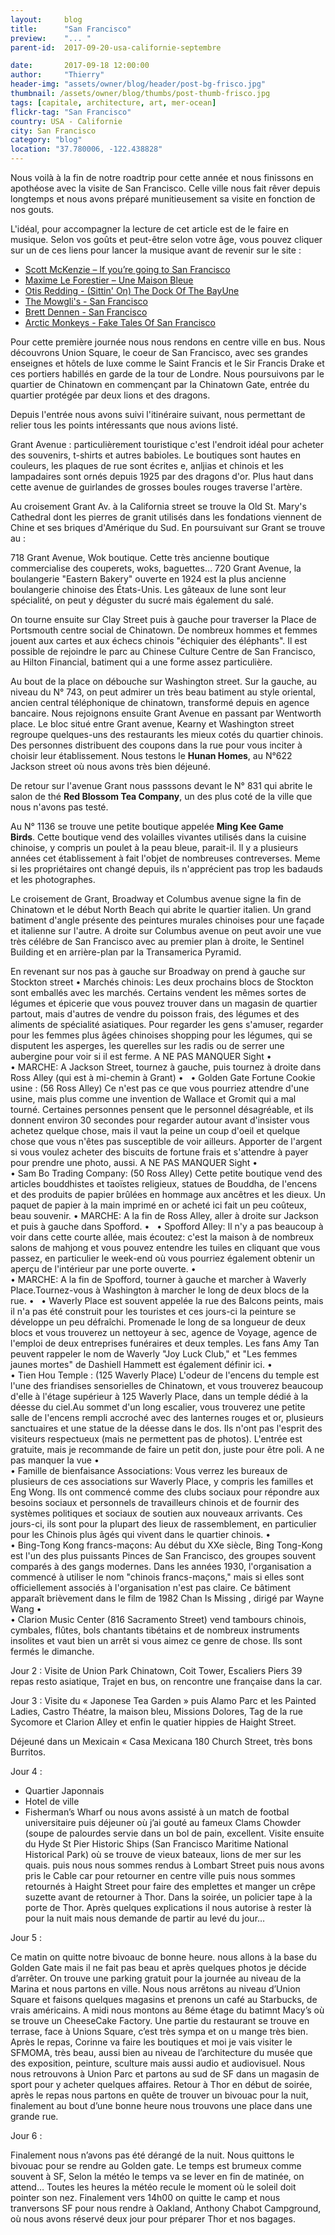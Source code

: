 ```yaml
---
layout:     blog
title:      "San Francisco"
preview:    "... "
parent-id:  2017-09-20-usa-californie-septembre

date:       2017-09-18 12:00:00
author:     "Thierry"
header-img: "assets/owner/blog/header/post-bg-frisco.jpg"
thumbnail: /assets/owner/blog/thumbs/post-thumb-frisco.jpg
tags: [capitale, architecture, art, mer-ocean]
flickr-tag: "San Francisco"
country: USA - Californie
city: San Francisco
category: "blog"
location: "37.780006, -122.438828"
---
```


Nous voilà à la fin de notre roadtrip pour cette année et nous finissons en apothéose avec la visite de San Francisco. Celle ville nous fait rêver depuis longtemps et nous avons préparé munitieusement sa visite en fonction de nos gouts.

L'idéal, pour accompagner la lecture de cet article est de le faire en musique. Selon vos goûts et peut-être selon votre âge, vous pouvez cliquer sur un de ces liens pour lancer la musique avant de revenir sur le site :  

<ul>
    <li><a href="https://youtu.be/7I0vkKy504U" target="_blank">Scott McKenzie – If you’re going to San Francisco</a></li>
    <li><a href="https://youtu.be/0uT87XQrki0" target="_blank">Maxime Le Forestier – Une Maison Bleue</a></li>
    <li><a href="https://youtu.be/rTVjnBo96Ug" target="_blank">Otis Redding - (Sittin' On) The Dock Of The BayUne</a></li>
    <li><a href="https://youtu.be/8RZqPq1-1Tw" target="_blank">The Mowgli's - San Francisco </a></li>
    <li><a href="https://youtu.be/yTmmmG-mzOQ" target="_blank">Brett Dennen - San Francisco </a></li>
    <li><a href="https://youtu.be/2WrIN7xhEks" target="_blank">Arctic Monkeys - Fake Tales Of San Francisco </a></li>
</ul>

Pour cette première journée nous nous rendons en centre ville en bus. Nous découvrons Union Square, le coeur de San Francisco, avec ses grandes enseignes et hôtels de luxe comme le Saint Francis et le Sir Francis Drake et ces portiers habillés en garde de la tour de Londre. Nous poursuivons par le quartier de Chinatown en commençant par la Chinatown Gate, entrée du quartier protégée par deux lions et des dragons. 

Depuis l'entrée nous avons suivi l'itinéraire suivant, nous permettant de relier tous les points intéressants que nous avions listé.

Grant Avenue : particulièrement touristique c'est l'endroit idéal pour acheter des souvenirs, t-shirts et autres babioles. Le boutiques sont hautes en couleurs, les plaques de rue sont écrites e, anljias et chinois et les lampadaires sont ornés depuis 1925 par des dragons d'or. Plus haut dans cette avenue de guirlandes de grosses boules rouges traverse l'artère.

Au croisement Grant Av. à la California street se trouve la Old St. Mary's Cathedral dont les pierres de granit utilisés dans les fondations viennent de Chine et ses briques d'Amérique du Sud. En poursuivant sur Grant se trouve au :
	
718 Grant Avenue, Wok boutique. Cette très ancienne boutique commercialise des couperets, woks, baguettes…
720 Grant Avenue, la boulangerie "Eastern Bakery" ouverte en 1924 est la plus ancienne boulangerie chinoise des États-Unis. Les gâteaux de lune sont leur spécialité, on peut y déguster du sucré mais également du salé.
	
On tourne ensuite sur Clay Street puis à gauche pour traverser la Place de Portsmouth centre social de Chinatown. De nombreux hommes et femmes jouent aux cartes et aux échecs chinois "échiquier des éléphants". Il est possible de rejoindre le parc au Chinese Culture Centre de San Francisco, au Hilton Financial, batiment qui a une forme assez particulière.
	
Au bout de la place on débouche sur Washington street. Sur la gauche, au niveau du N° 743, on peut admirer un très beau batiment au style oriental, ancien central téléphonique de chinatown, transformé depuis en agence bancaire. Nous rejoignons ensuite Grant Avenue en passant par 
Wentworth place. Le bloc situé entre Grant avenue, Kearny et Washington street regroupe quelques-uns des restaurants les mieux cotés du quartier chinois. Des personnes distribuent des coupons dans la rue pour vous inciter à choisir leur établissement. Nous testons le **Hunan Homes**, au N°622 Jackson street où nous avons très bien déjeuné.

De retour sur l'avenue Grant nous passsons devant le N° 831 qui abrite le salon de thé **Red Blossom Tea Company**, un des plus coté de la ville que nous n'avons pas testé.

Au N° 1136 se trouve une petite boutique appelée **Ming Kee Game Birds**. Cette boutique vend des volailles vivantes utilisés dans la cuisine chinoise, y compris un poulet à la peau bleue, parait-il. Il y a plusieurs années cet établissement à fait l'objet de nombreuses contreverses. Meme si les propriétaires ont changé depuis, ils n'apprécient pas trop les badauds et les photographes.

Le croisement de Grant, Broadway et Columbus avenue signe la fin de Chinatown et le début North Beach qui abrite le quartier italien. Un grand batiment d'angle présente des peintures murales chinoises pour une façade et italienne sur l'autre. A droite sur Columbus avenue on peut avoir une vue très célébre de San Francisco avec au premier plan à droite, le Sentinel Building et en arrière-plan par la Transamerica Pyramid.

En revenant sur nos pas à gauche sur Broadway on prend à gauche sur Stockton street 
	•	Marchés chinois: Les deux prochains blocs de Stockton sont emballés avec les marchés. Certains vendent les mêmes sortes de légumes et épicerie que vous pouvez trouver dans un magasin de quartier partout, mais d'autres de vendre du poisson frais, des légumes et des aliments de spécialité asiatiques. Pour regarder les gens s'amuser, regarder pour les femmes plus âgées chinoises shopping pour les légumes, qui se disputent les asperges, les querelles sur les radis ou de serrer une aubergine pour voir si il est ferme. A NE PAS MANQUER Sight
	•	
	•	MARCHE: A Jackson Street, tournez à gauche, puis tournez à droite dans Ross Alley (qui est à mi-chemin à Grant)
	•	 
	•	Golden Gate Fortune Cookie usine : (56 Ross Alley) Ce n'est pas ce que vous pourriez attendre d'une usine, mais plus comme une invention de Wallace et Gromit qui a mal tourné. Certaines personnes pensent que le personnel désagréable, et ils donnent environ 30 secondes pour regarder autour avant d'insister vous achetez quelque chose, mais il vaut la peine un coup d'oeil et quelque chose que vous n'êtes pas susceptible de voir ailleurs. Apporter de l'argent si vous voulez acheter des biscuits de fortune frais et s'attendre à payer pour prendre une photo, aussi. A NE PAS MANQUER Sight
	•	
	•	Sam Bo Trading Company: (50 Ross Alley) Cette petite boutique vend des articles bouddhistes et taoïstes religieux, statues de Bouddha, de l'encens et des produits de papier brûlées en hommage aux ancêtres et les dieux. Un paquet de papier à la main imprimé en or acheté ici fait un peu coûteux, beau souvenir.
	•	MARCHE: A la fin de Ross Alley, aller à droite sur Jackson et puis à gauche dans Spofford.
	•	 
	•	Spofford Alley: Il n'y a pas beaucoup à voir dans cette courte allée, mais écoutez: c'est la maison à de nombreux salons de mahjong et vous pouvez entendre les tuiles en cliquant que vous passez, en particulier le week-end où vous pourriez également obtenir un aperçu de l'intérieur par une porte ouverte.
	•	
	•	MARCHE: A la fin de Spofford, tourner à gauche et marcher à Waverly Place.Tournez-vous à Washington à marcher le long de deux blocs de la rue.
	•	 
	•	Waverly Place est souvent appelée la rue des Balcons peints, mais il n'a pas été construit pour les touristes et ces jours-ci la peinture se développe un peu défraîchi. Promenade le long de sa longueur de deux blocs et vous trouverez un nettoyeur à sec, agence de Voyage, agence de l'emploi de deux entreprises funéraires et deux temples. Les fans Amy Tan peuvent rappeler le nom de Waverly "Joy Luck Club," et "Les femmes jaunes mortes" de Dashiell Hammett est également définir ici.
	•	
	•	Tien Hou Temple : (125 Waverly Place) L'odeur de l'encens du temple est l'une des friandises sensorielles de Chinatown, et vous trouverez beaucoup d'elle à l'étage supérieur à 125 Waverly Place, dans un temple dédié à la déesse du ciel.Au sommet d'un long escalier, vous trouverez une petite salle de l'encens rempli accroché avec des lanternes rouges et or, plusieurs sanctuaires et une statue de la déesse dans le dos. Ils n'ont pas l'esprit des visiteurs respectueux (mais ne permettent pas de photos). L'entrée est gratuite, mais je recommande de faire un petit don, juste pour être poli. A ne pas manquer la vue
	•	
	•	Famille de bienfaisance Associations: Vous verrez les bureaux de plusieurs de ces associations sur Waverly Place, y compris les familles et Eng Wong. Ils ont commencé comme des clubs sociaux pour répondre aux besoins sociaux et personnels de travailleurs chinois et de fournir des systèmes politiques et sociaux de soutien aux nouveaux arrivants. Ces jours-ci, ils sont pour la plupart des lieux de rassemblement, en particulier pour les Chinois plus âgés qui vivent dans le quartier chinois.
	•	
	•	Bing-Tong Kong francs-maçons: Au début du XXe siècle, Bing Tong-Kong est l'un des plus puissants Pinces de San Francisco, des groupes souvent comparés à des gangs modernes. Dans les années 1930, l'organisation a commencé à utiliser le nom "chinois francs-maçons," mais si elles sont officiellement associés à l'organisation n'est pas claire. Ce bâtiment apparaît brièvement dans le film de 1982 Chan Is Missing , dirigé par Wayne Wang
	•	
	•	Clarion Music Center (816 Sacramento Street) vend tambours chinois, cymbales, flûtes, bols chantants tibétains et de nombreux instruments insolites et vaut bien un arrêt si vous aimez ce genre de chose. Ils sont fermés le dimanche.












Jour 2 :
Visite de 
Union Park
Chinatown, 
Coit Tower, 
Escaliers
Piers 39
repas resto asiatique,
Trajet en bus, on rencontre une française dans la car.



Jour 3 :
Visite du « Japonese Tea Garden » puis Alamo Parc et les Painted Ladies, Castro Théatre, la maison bleu, Missions Dolores, Tag de la rue Sycomore et Clarion Alley et enfin le quatier hippies de Haight Street.

Déjeuné dans un Mexicain « Casa Mexicana 180 Church Street, très bons Burritos.



Jour 4 :
- Quartier Japonnais
- Hotel de ville
- Fisherman’s Wharf ou nous avons assisté à un match de footbal universitaire puis déjeuner où j’ai gouté au fameux Clams Chowder (soupe de palourdes servie dans un bol de pain, excellent.
Visite ensuite du Hyde St Pier Historic Ships (San Francisco Maritime National Historical Park) où se trouve de vieux bateaux, lions de mer sur les quais.
puis nous nous sommes rendus à Lombart Street puis nous avons pris le Cable car pour retourner en centre ville puis nous sommes retournés à Haight Street pour faire des emplettes et manger un crêpe suzette avant de retourner à Thor.
Dans la soirée, un policier tape à la porte de Thor. Après quelques explications il nous autorise à rester là pour la nuit mais nous demande de partir au levé du jour…

Jour 5 :

Ce matin on quitte notre bivoauc de bonne heure. nous allons à la base du Golden Gate mais il ne fait pas beau et après quelques photos je décide d’arrêter.
On trouve une parking gratuit pour la journée au niveau de la Marina et nous partons en ville. Nous nous arrêtons au niveau d’Union Square et faisons quelques magasins et prenons un café au Starbucks, de vrais américains.
A midi nous montons au 8éme étage du batimnt Macy’s où se trouve un CheeseCake Factory. Une partie du restaurant se trouve en terrase, face à Unions Square, c’est très sympa et on u mange très bien.
Après le repas, Corinne va faire les boutiques et moi je vais visiter le SFMOMA, très beau, aussi bien au niveau de l’architecture du musée que des exposition, peinture, sculture mais aussi audio et audiovisuel.
Nous nous retrouvons à Union Parc et partons au sud de SF dans un magasin de sport pour y acheter quelques affaires.
Retour à Thor en début de soirée, après le repas nous partons en quête de trouver un bivouac pour la nuit, finalement au bout d’une bonne heure nous trouvons une place dans une grande rue. 

Jour 6 :

Finalement nous n’avons pas été dérangé de la nuit. Nous quittons le bivouac pour se rendre au Golden gate. Le temps est brumeux comme souvent à SF, Selon la météo le temps va se lever en fin de matinée, on attend… Toutes les heures la météo recule le moment où le soleil doit pointer son nez. Finalement vers 14h00 on quitte le camp et nous tranversons SF pour nous rendre à Oakland, Anthony Chabot Campground, où nous avons réservé deux jour pour préparer Thor et nos bagages. 



